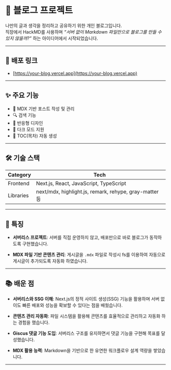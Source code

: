 # 📝 블로그 프로젝트

나만의 글과 생각을 정리하고 공유하기 위한 개인 블로그입니다.  
직장에서 HackMD를 사용하며 _“서버 없이 Markdown 파일만으로 블로그를 만들 수 있지 않을까?”_ 하는 아이디어에서 시작되었습니다.

---

## 🔗 배포 링크

-   [https://your-blog.vercel.app](https://your-blog.vercel.app)

---

## ✨ 주요 기능

-   📖 MDX 기반 포스트 작성 및 관리
-   🔍 검색 기능
-   📱 반응형 디자인
-   🌙 다크 모드 지원
-   📜 TOC(목차) 자동 생성

---

## 🛠️ 기술 스택

| Category  | Tech                                                   |
| --------- | ------------------------------------------------------ |
| Frontend  | Next.js, React, JavaScript, TypeScript                 |
| Libraries | next/mdx, highlight.js, remark, rehype, gray-matter 등 |

---

## 📝 특징

-   **서버리스 프로젝트**: 서버를 직접 운영하지 않고, 배포만으로 바로 블로그가 동작하도록 구현했습니다.

-   **MDX 파일 기반 콘텐츠 관리**: 게시글을 `.mdx` 파일로 작성시 fs를 이용하여 자동으로 게시글이 추가되도록 자동화 하였습니다.

---

## 📚 배운 점

-   **서버리스와 SSG 이해**: Next.js의 정적 사이트 생성(SSG) 기능을 활용하며 서버 없이도 빠른 배포와 성능을 확보할 수 있다는 점을 배웠습니다.

-   **콘텐츠 관리 자동화**: 파일 시스템을 활용해 콘텐츠를 효율적으로 관리하고 자동화 하는 경험을 했습니다.

-   **Giscus 댓글 기능 도입**: 서버리스 구조를 유지하면서 댓글 기능을 구현해 목표를 달성했습니다.

-   **MDX 활용 능력**: Markdown을 기반으로 한 유연한 워크플로우 설계 역량을 쌓았습니다.

---
